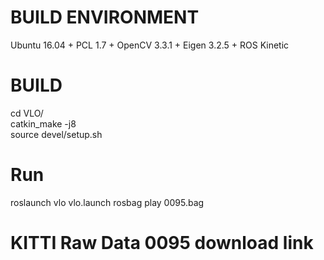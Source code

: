 # BUILD ENVIRONMENT
Ubuntu 16.04 + PCL 1.7 + OpenCV 3.3.1 + Eigen 3.2.5 + ROS Kinetic
# BUILD
cd VLO/  
catkin_make -j8  
source devel/setup.sh  
# Run
roslaunch vlo vlo.launch
rosbag play 0095.bag  

# KITTI Raw Data 0095 download link
